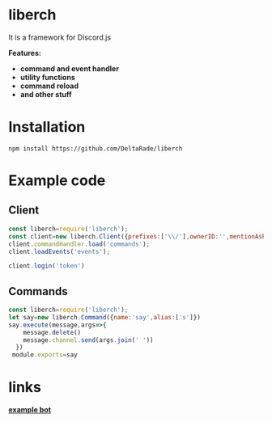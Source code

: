 # liberch
It is a framework for Discord.js

**Features:**
  * **command and event handler**
  * **utility functions**
  * **command  reload**
  * **and other stuff**

# Installation 
`npm install https://github.com/DeltaRade/liberch`

# Example code

## Client
```javascript
const liberch=require('liberch');
const client=new liberch.Client({prefixes:['\\/'],ownerID:'',mentionAsPrefix:false});
client.commandHandler.load('commands');
client.loadEvents('events');

client.login('token') 
```
## Commands
```javascript
const liberch=require('liberch');
let say=new liberch.Command({name:'say',alias:['s']})
say.execute(message,args=>{
    message.delete()
    message.channel.send(args.join(' '))
  })
 module.exports=say
 ```

 # links
 [**example bot**](https://github.com/DeltaRade/Anzeo)
